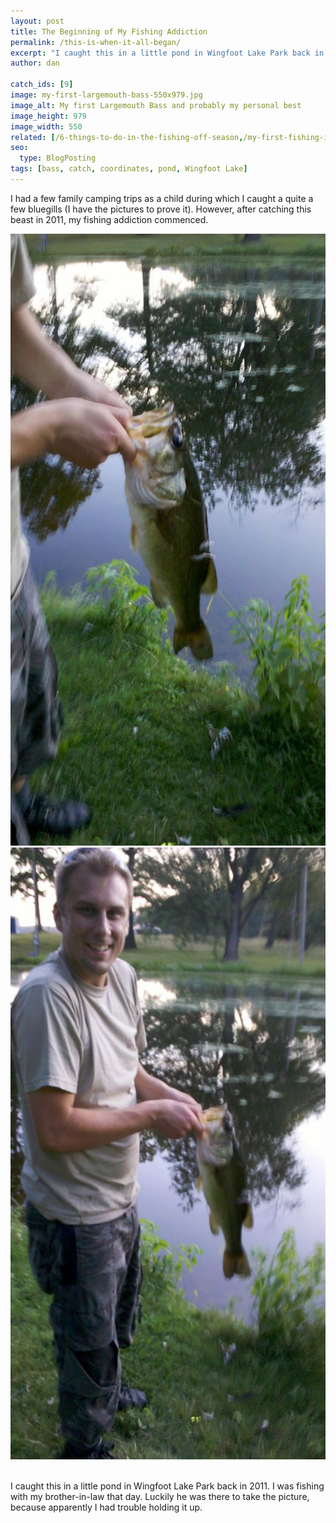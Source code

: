 ```yaml
---
layout: post
title: The Beginning of My Fishing Addiction
permalink: /this-is-when-it-all-began/
excerpt: "I caught this in a little pond in Wingfoot Lake Park back in 2011. I was fishing with my brother-in-law that day. Luckily he was there to take the picture, because apparently I had trouble holding it up."
author: dan

catch_ids: [9]
image: my-first-largemouth-bass-550x979.jpg
image_alt: My first Largemouth Bass and probably my personal best
image_height: 979
image_width: 550
related: [/6-things-to-do-in-the-fishing-off-season,/my-first-fishing-injury/,/a-few-mid-march-largemouth-bass/,]
seo:
  type: BlogPosting
tags: [bass, catch, coordinates, pond, Wingfoot Lake]
---
```

I had a few family camping trips as a child during which I caught a quite a few bluegills (I have the pictures to prove it). However, after catching this beast in 2011, my fishing addiction commenced.

<div class='gallery'>
  <div class='gallery-item'>
      <a href="/images/my-first-largemouth-bass-1456x2592.jpg"><img width="550" height="979" src="/images/my-first-largemouth-bass-550x979.jpg" alt="my first largemouth bass" /></a>
  </div>
  <div class='gallery-item'>
      <a href="/images/holding-my-first-largemouth-bass-1456x2592.jpg"><img width="550" height="979" src="/images/holding-my-first-largemouth-bass-550x979.jpg" alt="2011-07-16_20-37-37_482" /></a>
  </div>
  <br style="clear: both" />
</div>

I caught this in a little pond in Wingfoot Lake Park back in 2011. I was fishing with my brother-in-law that day. Luckily he was there to take the picture, because apparently I had trouble holding it up.

